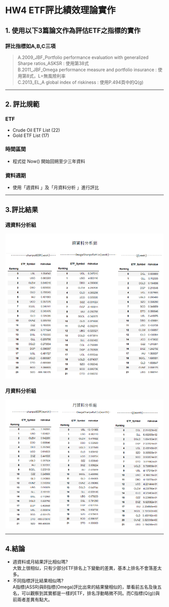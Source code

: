 # HW4 ETF評比績效理論實作


## 1. 使用以下3篇論文作為評估ETF之指標的實作

### 評比指標如A,B,C三項
>A.2009_JBF_Portfolio performance evaluation with generalized Sharpe ratios_ASKSR : 使用第38式  
>B.2011_JBF_Omega performance measure and portfolio insurance : 使用第8式，L=無風險利率  
>C.2013_EL_A global index of riskiness : 使用P.494頁中的Q(g)  

---

## 2. 評比規範


### ETF
- Crude Oil ETF List (22)  
- Gold ETF List (17)  

### 時間區間  
- 程式從 Now() 開始回朔至少三年資料 

### 資料週期
- 使用「週資料 」及「月資料分析 」進行評比  

--- 

## 3.評比結果

### 週資料分析組
![week](image/week.PNG)

### 月資料分析組
![month](image/month.PNG)

---

## 4.結論
* 週資料或月結果評比相似嗎?  
大致上很相似，只有少部分ETF排名上下變動的差異，基本上排名不會落差太多。  
* 不同指標評比結果相似嗎?  
A指標(ASSR)與B指標(Omega)評比出來的結果蠻相似的，單看前五名及後五名，可以觀察到其實都是一樣的ETF，排名浮動略微不同。而C指標(Q(g))與前兩者差異有點大。

